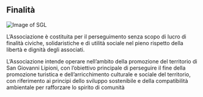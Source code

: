 ## Finalità

![Image of SGL](/masonry/b4e8cca7-36bd-461a-80af-cd4f6da1fef5.jpg)

L’Associazione è costituita per il perseguimento senza scopo di
lucro di finalità civiche, solidaristiche e di utilità sociale nel pieno
rispetto della libertà e dignità degli associati.

L’Associazione intende operare nell’ambito della promozione del
territorio di San Giovanni Lipioni, con l’obiettivo principale di
perseguire il fine della promozione turistica e dell’arricchimento
culturale e sociale del territorio, con riferimento ai principi dello
sviluppo sostenibile e della compatibilità ambientale per
rafforzare lo spirito di comunità

